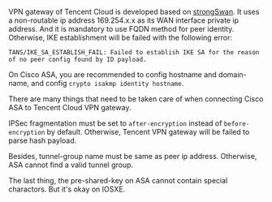 VPN gateway of Tencent Cloud is developed based on [strongSwan](https://www.strongswan.org/). It uses a non-routable ip address 169.254.x.x as its WAN interface private ip address. And it is mandatory to use FQDN method for peer identity. Otherwise, IKE establishment will be failed with the following error:



```
TANS/IKE_SA_ESTABLISH_FAIL: Failed to establish IKE SA for the reason of no peer config found by ID payload.
```



On Cisco ASA, you are recommended to config hostname and domain-name, and config `crypto isakmp identity hostname`.

There are many things that need to be taken care of when connecting Cisco ASA to Tencent Cloud VPN gateway.

IPSec fragmentation must be set to `after-encryption` instead of `before-encryption` by default. Otherwise, Tencent VPN gateway will be failed to parse hash payload.

Besides, tunnel-group name must be same as peer ip address. Otherwise, ASA cannot find a valid tunnel group.

The last thing, the pre-shared-key on ASA cannot contain special charactors. But it's okay on IOSXE.